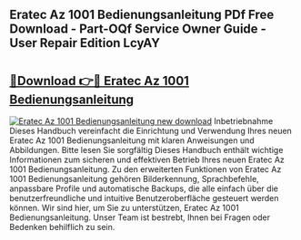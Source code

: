 ## Eratec Az 1001 Bedienungsanleitung PDf Free Download - Part-OQf Service Owner Guide - User Repair Edition LcyAY

# <h2><a href="http://df5h1if.blite.top/?on=Eratec+Az+1001+Bedienungsanleitung">🔗Download 👉🔴 Eratec Az 1001 Bedienungsanleitung</a></h2>

[![Eratec Az 1001 Bedienungsanleitung new download](https://i.imgur.com/lujVjoI.png)](http://df5h1if.blite.top/?on=Eratec+Az+1001+Bedienungsanleitung)
Inbetriebnahme Dieses Handbuch vereinfacht die Einrichtung und Verwendung Ihres neuen Eratec Az 1001 Bedienungsanleitung mit klaren Anweisungen und Abbildungen. Bitte lesen Sie sorgfältig Dieses Handbuch enthält wichtige Informationen zum sicheren und effektiven Betrieb Ihres neuen Eratec Az 1001 Bedienungsanleitung. Zu den erweiterten Funktionen von Eratec Az 1001 Bedienungsanleitung gehören Bilderkennung, Sprachbefehle, anpassbare Profile und automatische Backups, die alle einfach über die benutzerfreundliche und intuitive Benutzeroberfläche gesteuert werden können. Wir sind hier, um Sie zu unterstützen, Eratec Az 1001 Bedienungsanleitung. Unser Team ist bestrebt, Ihnen bei Fragen oder Bedenken behilflich zu sein.

